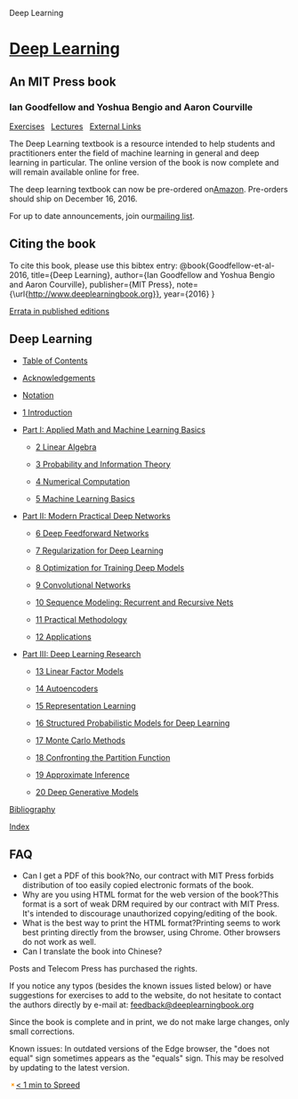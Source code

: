 Deep Learning

# [Deep Learning](http://www.deeplearningbook.org/front_matter.pdf)

## An MIT Press book

### Ian Goodfellow and Yoshua Bengio and Aaron Courville

 [Exercises](http://www.deeplearningbook.org/exercises.html)   [Lectures](http://www.deeplearningbook.org/lecture_slides.html)   [External Links](http://www.deeplearningbook.org/external.html)

The Deep Learning textbook is a resource intended to help students and practitioners enter the field of machine learning in general and deep learning in particular. The online version of the book is now complete and will remain available online for free.

The deep learning textbook can now be pre-ordered on[Amazon](https://www.amazon.com/Deep-Learning-Adaptive-Computation-Machine/dp/0262035618/ref=sr_1_1?ie=UTF8&qid=1472485235&sr=8-1&keywords=deep+learning+book). Pre-orders should ship on December 16, 2016.

For up to date announcements, join our[mailing list](https://groups.google.com/forum/#!forum/deeplearningbook).

## Citing the book

To cite this book, please use this bibtex entry:
@book{Goodfellow-et-al-2016,
title={Deep Learning},
author={Ian Goodfellow and Yoshua Bengio and Aaron Courville},
publisher={MIT Press},
note={\url{http://www.deeplearningbook.org}},
year={2016}
}

[Errata in published editions](https://docs.google.com/document/d/1ABlp7FluwZ0B82_fjNOFVQ2uOZkfuF8elbofhZmNXag/edit?usp=sharing)

## Deep Learning

- [Table of Contents](http://www.deeplearningbook.org/contents/TOC.html)

- [Acknowledgements](http://www.deeplearningbook.org/contents/acknowledgements.html)

- [Notation](http://www.deeplearningbook.org/contents/notation.html)

- [1 Introduction](http://www.deeplearningbook.org/contents/intro.html)

- [Part I: Applied Math and Machine Learning Basics](http://www.deeplearningbook.org/contents/part_basics.html)

    - [2 Linear Algebra](http://www.deeplearningbook.org/contents/linear_algebra.html)

    - [3 Probability and Information Theory](http://www.deeplearningbook.org/contents/prob.html)

    - [4 Numerical Computation](http://www.deeplearningbook.org/contents/numerical.html)

    - [5 Machine Learning Basics](http://www.deeplearningbook.org/contents/ml.html)

- [Part II: Modern Practical Deep Networks](http://www.deeplearningbook.org/contents/part_practical.html)

    - [6 Deep Feedforward Networks](http://www.deeplearningbook.org/contents/mlp.html)

    - [7 Regularization for Deep Learning](http://www.deeplearningbook.org/contents/regularization.html)

    - [8 Optimization for Training Deep Models](http://www.deeplearningbook.org/contents/optimization.html)

    - [9 Convolutional Networks](http://www.deeplearningbook.org/contents/convnets.html)

    - [10 Sequence Modeling: Recurrent and Recursive Nets](http://www.deeplearningbook.org/contents/rnn.html)

    - [11 Practical Methodology](http://www.deeplearningbook.org/contents/guidelines.html)

    - [12 Applications](http://www.deeplearningbook.org/contents/applications.html)

- [Part III: Deep Learning Research](http://www.deeplearningbook.org/contents/part_research.html)

    - [13 Linear Factor Models](http://www.deeplearningbook.org/contents/linear_factors.html)

    - [14 Autoencoders](http://www.deeplearningbook.org/contents/autoencoders.html)

    - [15 Representation Learning](http://www.deeplearningbook.org/contents/representation.html)

    - [16 Structured Probabilistic Models for Deep Learning](http://www.deeplearningbook.org/contents/graphical_models.html)

    - [17 Monte Carlo Methods](http://www.deeplearningbook.org/contents/monte_carlo.html)

    - [18 Confronting the Partition Function](http://www.deeplearningbook.org/contents/partition.html)

    - [19 Approximate Inference](http://www.deeplearningbook.org/contents/inference.html)

    - [20 Deep Generative Models](http://www.deeplearningbook.org/contents/generative_models.html)

 [Bibliography](http://www.deeplearningbook.org/contents/bib.html)

 [Index](http://www.deeplearningbook.org/contents/index-.html)

## FAQ

- Can I get a PDF of this book?No, our contract with MIT Press forbids distribution of too easily copied electronic formats of the book.
- Why are you using HTML format for the web version of the book?This format is a sort of weak DRM required by our contract with MIT Press. It's intended to discourage unauthorized copying/editing of the book.
- What is the best way to print the HTML format?Printing seems to work best printing directly from the browser, using Chrome. Other browsers do not work as well.
- Can I translate the book into Chinese?

Posts and Telecom Press has purchased the rights.

If you notice any typos (besides the known issues listed below) or have suggestions for exercises to add to the website, do not hesitate to contact the authors directly by e-mail at: feedback@deeplearningbook.org

Since the book is complete and in print, we do not make large changes, only small corrections.

Known issues: In outdated versions of the Edge browser, the "does not equal" sign sometimes appears as the "equals" sign. This may be resolved by updating to the latest version.

![close_icon.png](../_resources/84fc025b2e6ece6f37cfbf5a8c7b496d.png)[< 1 min to Spreed]()
